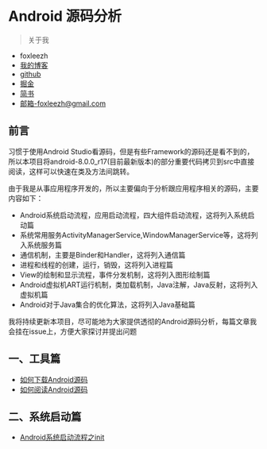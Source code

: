 # Android 源码分析

>关于我

- foxleezh
- [我的博客](http://foxleezh.me)
- [github](https://github.com/foxleezh/)
- [掘金](https://juejin.im/user/57406ad279df540060555258)
- [简书](http://www.jianshu.com/users/b1eec1cd9bfd)
- [邮箱-foxleezh@gmail.com](foxleezh@gmail.com)

## 前言
习惯于使用Android Studio看源码，但是有些Framework的源码还是看不到的，所以本项目将android-8.0.0_r17(目前最新版本)的部分重要代码拷贝到src中直接阅读，这样可以快速在类及方法间跳转。

由于我是从事应用程序开发的，所以主要偏向于分析跟应用程序相关的源码，主要内容如下：
- Android系统启动流程，应用启动流程，四大组件启动流程，这将列入系统启动篇
- 系统常用服务ActivityManagerService,WindowManagerService等，这将列入系统服务篇
- 通信机制，主要是Binder和Handler，这将列入通信篇
- 进程和线程的创建，运行，销毁，这将列入进程篇
- View的绘制和显示流程，事件分发机制，这将列入图形绘制篇
- Android虚拟机ART运行机制，类加载机制，Java注解，Java反射，这将列入虚拟机篇
- Android对于Java集合的优化算法，这将列入Java基础篇

我将持续更新本项目，尽可能地为大家提供透彻的Android源码分析，每篇文章我会挂在issue上，方便大家探讨并提出问题
## 一、工具篇
- [如何下载Android源码](https://github.com/foxleezh/AOSP/issues/1)<br>
- [如何阅读Android源码](https://github.com/foxleezh/AOSP/issues/2)<br>

## 二、系统启动篇
- [Android系统启动流程之init](https://github.com/foxleezh/AOSP/issues/3)<br>